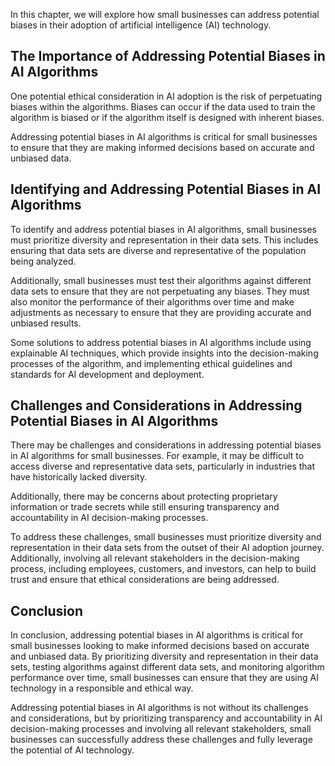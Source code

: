 

In this chapter, we will explore how small businesses can address potential biases in their adoption of artificial intelligence (AI) technology.

The Importance of Addressing Potential Biases in AI Algorithms
--------------------------------------------------------------

One potential ethical consideration in AI adoption is the risk of perpetuating biases within the algorithms. Biases can occur if the data used to train the algorithm is biased or if the algorithm itself is designed with inherent biases.

Addressing potential biases in AI algorithms is critical for small businesses to ensure that they are making informed decisions based on accurate and unbiased data.

Identifying and Addressing Potential Biases in AI Algorithms
------------------------------------------------------------

To identify and address potential biases in AI algorithms, small businesses must prioritize diversity and representation in their data sets. This includes ensuring that data sets are diverse and representative of the population being analyzed.

Additionally, small businesses must test their algorithms against different data sets to ensure that they are not perpetuating any biases. They must also monitor the performance of their algorithms over time and make adjustments as necessary to ensure that they are providing accurate and unbiased results.

Some solutions to address potential biases in AI algorithms include using explainable AI techniques, which provide insights into the decision-making processes of the algorithm, and implementing ethical guidelines and standards for AI development and deployment.

Challenges and Considerations in Addressing Potential Biases in AI Algorithms
-----------------------------------------------------------------------------

There may be challenges and considerations in addressing potential biases in AI algorithms for small businesses. For example, it may be difficult to access diverse and representative data sets, particularly in industries that have historically lacked diversity.

Additionally, there may be concerns about protecting proprietary information or trade secrets while still ensuring transparency and accountability in AI decision-making processes.

To address these challenges, small businesses must prioritize diversity and representation in their data sets from the outset of their AI adoption journey. Additionally, involving all relevant stakeholders in the decision-making process, including employees, customers, and investors, can help to build trust and ensure that ethical considerations are being addressed.

Conclusion
--------------------------

In conclusion, addressing potential biases in AI algorithms is critical for small businesses looking to make informed decisions based on accurate and unbiased data. By prioritizing diversity and representation in their data sets, testing algorithms against different data sets, and monitoring algorithm performance over time, small businesses can ensure that they are using AI technology in a responsible and ethical way.

Addressing potential biases in AI algorithms is not without its challenges and considerations, but by prioritizing transparency and accountability in AI decision-making processes and involving all relevant stakeholders, small businesses can successfully address these challenges and fully leverage the potential of AI technology.
